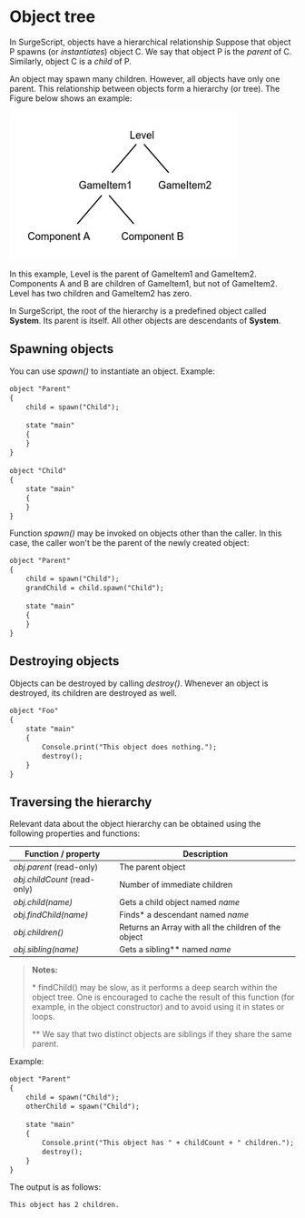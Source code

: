 Object tree
===========

In SurgeScript, objects have a hierarchical relationship Suppose that object P spawns (or *instantiates*) object C. We say that object P is the *parent* of C. Similarly, object C is a *child* of P.

An object may spawn many children. However, all objects have only one parent. This relationship between objects form a hierarchy (or tree). The Figure below shows an example:

![An object tree](../img/tree.png)

In this example, Level is the parent of GameItem1 and GameItem2. Components A and B are children of GameItem1, but not of GameItem2. Level has two children and GameItem2 has zero.

In SurgeScript, the root of the hierarchy is a predefined object called **System**. Its parent is itself. All other objects are descendants of **System**.

Spawning objects
----------------

You can use *spawn()* to instantiate an object. Example:

```
object "Parent"
{
    child = spawn("Child");

    state "main"
    {
    }
}

object "Child"
{
    state "main"
    {
    }
}
```

Function *spawn()* may be invoked on objects other than the caller. In this case, the caller won't be the parent of the newly created object:

```
object "Parent"
{
    child = spawn("Child");
    grandChild = child.spawn("Child");

    state "main"
    {
    }
}
```

Destroying objects
------------------

Objects can be destroyed by calling *destroy()*. Whenever an object is destroyed, its children are destroyed as well.

```
object "Foo"
{
    state "main"
    {
        Console.print("This object does nothing.");
        destroy();
    }
}
```

Traversing the hierarchy
------------------------

Relevant data about the object hierarchy can be obtained using the following properties and functions:

Function / property|Description
-------------------|-----------
*obj.parent* (read-only) | The parent object
*obj.childCount* (read-only) | Number of immediate children
*obj.child(name)* | Gets a child object named *name*
*obj.findChild(name)* | Finds\* a descendant named *name*
*obj.children()* | Returns an Array with all the children of the object
*obj.sibling(name)* | Gets a sibling\*\* named *name*

> **Notes:**
>
> \* findChild() may be slow, as it performs a deep search within the object tree. One is encouraged to cache the result of this function (for example, in the object constructor) and to avoid using it in states or loops.
>
> \*\* We say that two distinct objects are siblings if they share the same parent.

Example:

```
object "Parent"
{
    child = spawn("Child");
    otherChild = spawn("Child");

    state "main"
    {
        Console.print("This object has " + childCount + " children.");
        destroy();
    }
}
```

The output is as follows:

```
This object has 2 children.
```
